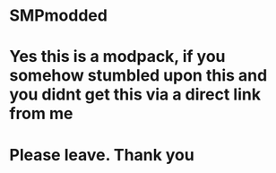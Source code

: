 # SMPmodded
# Yes this is a modpack, if you somehow stumbled upon this and you didnt get this via a direct link from me
# Please leave. Thank you
